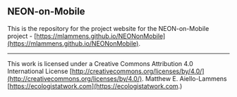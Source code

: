 ## NEON-on-Mobile

This is the repository for the project website for the NEON-on-Mobile project - [https://mlammens.github.io/NEONonMobile](https://mlammens.github.io/NEONonMobile). 

---

This work is licensed under a Creative Commons Attribution 4.0 International License [http://creativecommons.org/licenses/by/4.0/](http://creativecommons.org/licenses/by/4.0/). 
Matthew E. Aiello-Lammens [https://ecologistatwork.com](https://ecologistatwork.com.)